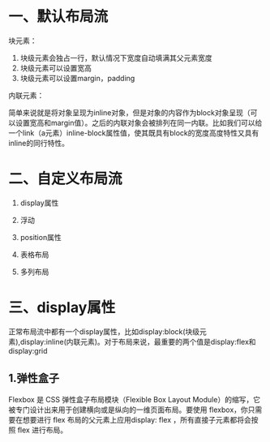 # 一、默认布局流

块元素：
1. 块级元素会独占一行，默认情况下宽度自动填满其父元素宽度 
2. 块级元素可以设置宽高 
3. 块级元素可以设置margin，padding

内联元素：

简单来说就是将对象呈现为inline对象，但是对象的内容作为block对象呈现（可以设置宽高和margin值）。之后的内联对象会被排列在同一内联。比如我们可以给一个link（a元素）inline-block属性值，使其既具有block的宽度高度特性又具有inline的同行特性。

# 二、自定义布局流

1. display属性

2. 浮动

3. position属性

4. 表格布局

5. 多列布局

# 三、display属性

正常布局流中都有一个display属性，比如display:block(块级元素),display:inline(内联元素)。对于布局来说，最重要的两个值是display:flex和display:grid

## 1.弹性盒子
Flexbox 是 CSS 弹性盒子布局模块（Flexible Box Layout Module）的缩写，它被专门设计出来用于创建横向或是纵向的一维页面布局。要使用 flexbox，你只需要在想要进行 flex 布局的父元素上应用display: flex ，所有直接子元素都将会按照 flex 进行布局。

